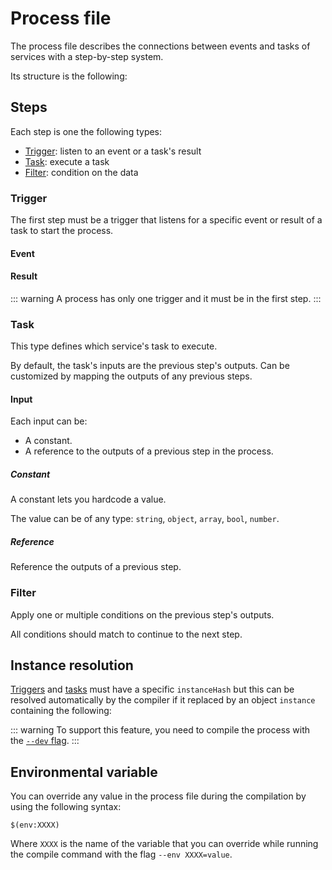 # Process file

The process file describes the connections between events and tasks of services with a step-by-step system.

Its structure is the following:

<param-table :parameter="{
  fields: [{
    name: 'key',
    description: 'Key to identify the process.',
    fullType: 'string'
  }, {
    name: 'steps',
    label: 'repeated',
    description: 'Steps to execute.',
    fullType: 'Step'
  }]
}" :types="{}" />

## Steps

Each step is one the following types:

- [Trigger](#trigger): listen to an event or a task's result
- [Task](#task): execute a task
- [Filter](#filter): condition on the data

### Trigger

The first step must be a trigger that listens for a specific event or result of a task to start the process.

#### Event
<param-table :parameter="{
  fields: [{
    name: 'key',
    description: '(optional) Key to identify this step.',
    fullType: 'string'
  }, {
    name: 'instanceHash',
    description: 'Hash of the service\'s instance.',
    fullType: 'string'
  }, {
    name: 'eventKey',
    description: 'Event key to listen to.',
    fullType: 'string'
  }]
}" :types="{}" />

#### Result
<param-table :parameter="{
  fields: [{
    name: 'key',
    description: '(optional) Key to identify this step.',
    fullType: 'string'
  }, {
    name: 'instanceHash',
    description: 'Hash of the service\'s instance.',
    fullType: 'string'
  }, {
    name: 'taskKey',
    description: 'Task\'s key of the result to listen to.',
    fullType: 'string'
  }]
}" :types="{}" />

::: warning
A process has only one trigger and it must be in the first step.
:::

### Task

This type defines which service's task to execute.

By default, the task's inputs are the previous step's outputs. Can be customized by mapping the outputs of any previous steps.

<param-table :parameter="{
  fields: [{
    name: 'key',
    description: '(optional) Key to identify this step.',
    fullType: 'string'
  }, {
    name: 'instanceHash',
    description: 'Hash of the service\'s instance.',
    fullType: 'string'
  }, {
    name: 'taskKey',
    description: 'Task key to execute.',
    fullType: 'string'
  }, {
    name: 'inputs',
    description: '(optional) Task\'s inputs. If not defined, inputs are the previous step\'s outputs.',
    fullType: 'map&lt;string, Input&gt;'
  }]
}" :types="{}" />

#### Input

Each input can be:
- A constant.
- A reference to the outputs of a previous step in the process.

##### Constant

A constant lets you hardcode a value.

The value can be of any type: `string`, `object`, `array`, `bool`, `number`.

##### Reference

Reference the outputs of a previous step.

<param-table :parameter="{
  fields: [{
    name: 'stepKey',
    description: '(optional) Key of the previous step (defined with the attribute &lt;code&gt;key&lt;/code&gt; of the step). If not defined, the previous step is used.',
    fullType: 'string'
  }, {
    name: 'key',
    description: 'Key of the step\'s outputs to reference.',
    fullType: 'string'
  }]
}" :types="{}" />

### Filter

Apply one or multiple conditions on the previous step's outputs.

All conditions should match to continue to the next step.

<param-table :parameter="{
  fields: [{
    name: 'conditions',
    description: 'Key-value map where the key references a data of the previous steps outputs and the value is the expected matching value.',
    fullType: 'map&lt;key, string&gt;'
  }]
}" :types="{}" />

## Instance resolution

[Triggers](#trigger) and [tasks](#task) must have a specific `instanceHash` but this can be resolved automatically by the compiler if it replaced by an object `instance` containing the following:

<param-table :parameter="{
  fields: [{
    name: 'service',
    description: 'Service\'s sid or hash to start. Cannot be used with &lt;code&gt;src&lt;/code&gt;.',
    fullType: 'string'
  }, {
    name: 'src',
    description: 'Path of the service to deploy and start. Local and remote path are supported. Cannot be used with &lt;code&gt;service&lt;/code&gt;.',
    fullType: 'string'
  }, {
    name: 'env',
    label: 'repeated',
    description: 'List of environment variables to inject in the instance. Should respect the format: &lt;code&gt;VARIABLE=value&lt;/code&gt;.',
    fullType: 'string'
  }]
}" :types="{}" />

::: warning
To support this feature, you need to compile the process with the [`--dev` flag](deployment.md#development-mode).
:::

## Environmental variable

You can override any value in the process file during the compilation by using the following syntax:

```
$(env:XXXX)
```

Where `XXXX` is the name of the variable that you can override while running the compile command with the flag `--env XXXX=value`.
